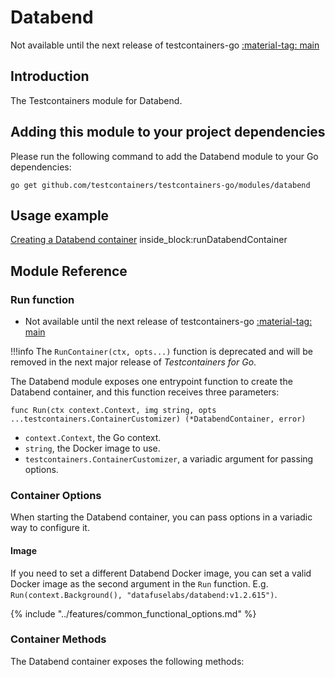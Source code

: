 # Databend

Not available until the next release of testcontainers-go <a href="https://github.com/testcontainers/testcontainers-go"><span class="tc-version">:material-tag: main</span></a>

## Introduction

The Testcontainers module for Databend.

## Adding this module to your project dependencies

Please run the following command to add the Databend module to your Go dependencies:

```
go get github.com/testcontainers/testcontainers-go/modules/databend
```

## Usage example

<!--codeinclude-->
[Creating a Databend container](../../modules/databend/examples_test.go) inside_block:runDatabendContainer
<!--/codeinclude-->

## Module Reference

### Run function

- Not available until the next release of testcontainers-go <a href="https://github.com/testcontainers/testcontainers-go"><span class="tc-version">:material-tag: main</span></a>

!!!info
    The `RunContainer(ctx, opts...)` function is deprecated and will be removed in the next major release of _Testcontainers for Go_.

The Databend module exposes one entrypoint function to create the Databend container, and this function receives three parameters:

```golang
func Run(ctx context.Context, img string, opts ...testcontainers.ContainerCustomizer) (*DatabendContainer, error)
```

- `context.Context`, the Go context.
- `string`, the Docker image to use.
- `testcontainers.ContainerCustomizer`, a variadic argument for passing options.

### Container Options

When starting the Databend container, you can pass options in a variadic way to configure it.

#### Image

If you need to set a different Databend Docker image, you can set a valid Docker image as the second argument in the `Run` function.
E.g. `Run(context.Background(), "datafuselabs/databend:v1.2.615")`.

{% include "../features/common_functional_options.md" %}

### Container Methods

The Databend container exposes the following methods:
